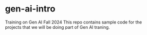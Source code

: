 # gen-ai-intro
Training on Gen AI Fall 2024
This repo contains sample code for the projects that we will be doing part of Gen AI traning.
